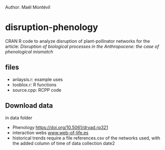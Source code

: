 Author: Maël Montévil
# disruption-phenology
CRAN R code to analyze disruption of plant-pollinator networks for the article: 
_Disruption of biological processes in the Anthropocene: the case of phenological mismatch_


## files
- anlaysis.r: example uses
- tooblox.r: R functions
- source.cpp: RCPP code


## Download data
in data folder
- Phenology  https://doi.org/10.5061/dryad.rp321
- interaction webs www.web-of-life.es
- historical trends require a file references.csv of the networks used, with the added column of time of data collection date2
